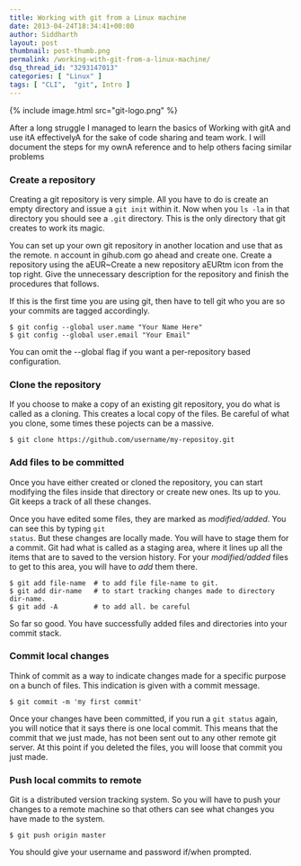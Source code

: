 ```yaml
---
title: Working with git from a Linux machine
date: 2013-04-24T18:34:41+00:00
author: Siddharth
layout: post
thumbnail: post-thumb.png
permalink: /working-with-git-from-a-linux-machine/
dsq_thread_id: "3293147013"
categories: [ "Linux" ]
tags: [ "CLI",  "git", Intro ]
---
```


{% include image.html src="git-logo.png" %}

After a long struggle I managed to learn the basics of Working with gitA and use itA effectivelyA for the sake of code sharing and team work. I will document the steps for my ownA reference and to help others facing similar problems

### Create a repository

Creating a git repository is very simple. All you have to do is create an empty directory and issue a `git init` within it. Now when you `ls -la` in that directory you should see a `.git` directory. This is the only directory that git creates to work its magic.

You can set up your own git repository in another location and use that as the remote. n account in gihub.com go ahead and create one. Create a repository using the aEUR~Create a new repository aEURtm icon from the top right. Give the unnecessary description for the repository and finish the procedures that follows.

If this is the first time you are using git, then have to tell git who you are so your commits are tagged accordingly.

``` shell
$ git config --global user.name "Your Name Here"
$ git config --global user.email "Your Email"
```

You can omit the --global flag if you want a per-repository based configuration.

### Clone the repository

If you choose to make a copy of an existing git repository, you do what is called as a cloning. This creates a local copy of the files. Be careful of what you clone, some times these pojects can be a massive.

``` shell
$ git clone https://github.com/username/my-repositoy.git
```

### Add files to be committed

Once you have either created or cloned the repository, you can start modifying the files inside that directory or create new ones. Its up to you. Git keeps a track of all these changes.

Once you have edited some files, they are marked as _modified/added_. You can see this by typing <code>git status</code>. But these changes are locally made. You will have to stage them for a commit. Git had what is called as a staging area, where it lines up all the items that are to saved to the version history. For your _modified/added_ files to get to this area, you will have to _add_ them there.

``` shell
$ git add file-name  # to add file file-name to git.
$ git add dir-name   # to start tracking changes made to directory dir-name.
$ git add -A         # to add all. be careful
```

So far so good. You have successfully added files and directories into your commit stack.

### Commit local changes
Think of commit as a way to indicate changes made for a specific purpose on a bunch of files. This indication is given with a commit message.

``` shell
$ git commit -m 'my first commit'
```

Once your changes have been committed, if you run a `git status` again, you will notice that it says there is one local commit. This means that the commit that we just made, has not been sent out to any other remote git server. At this point if you deleted the files, you will loose that commit you just made.

### Push local commits to remote
Git is a distributed version tracking system. So you will have to push your changes to a remote machine so that others can see what changes you have made to the system.

``` shell
$ git push origin master
```

You should give your username and password if/when prompted.

